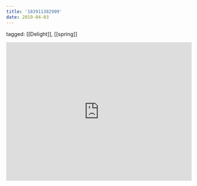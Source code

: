 ```yaml
---
title: '183911382909'
date: 2019-04-03
---
```

tagged: [[Delight]], [[spring]]
<iframe allow="accelerometer; autoplay; clipboard-write; encrypted-media; gyroscope; picture-in-picture" allowfullscreen="" frameborder="0" height="375" id="youtube_iframe" src="https://www.youtube.com/embed/_AASkGPsp6I?feature=oembed&amp;enablejsapi=1&amp;origin=https://safe.txmblr.com&amp;wmode=opaque" width="500"></iframe>
